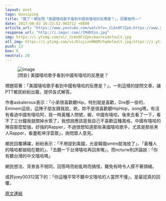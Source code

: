 ```yaml
---
layout: post
tags: Gossiping
title: "瘋了！網友問「美國嘻哈歌手看到中國有嘻哈的反應是？」，回覆居然⋯⋯"
date: 2017-08-03 16:23:52.903712 +0800
article_url: "https://www.youtube.com/watch?v=_CL6n0FJZpk;https://www.youtube.com/watch?v=KlujizeNNQM;https://www.youtube.com/watch?v=1wYNFfgrXTI"
response_url: "http://i.imgur.com//IMdH3jo.jpg"
img: https://i.ytimg.com/vi/_CL6n0FJZpk/maxresdefault.jpg
all_img: https://i.ytimg.com/vi/KlujizeNNQM/hqdefault.jpg;https://i.ytimg.com/vi/1wYNFfgrXTI/maxresdefault.jpg;http://i.imgur.com//IMdH3jo.jpg
push: 23
boo: 6
neutral: 20
---
```


<figure>
<img src="https://i.ytimg.com/vi/_CL6n0FJZpk/maxresdefault.jpg" alt="image">
<figcaption>
[問卦] 美國嘻哈歌手看到中國有嘻哈的反應是？
</figcaption>
</figure>



標題寫著：「美國嘻哈歌手看到中國有嘻哈的反應是？」，一則這樣的提問文章，讓PTT鄉民紛紛出籠，提供各式解答。

作者askaleroux表示：「小弟很喜歡聽Hip，特別就是喜歡，Dre那一掛的，Eminem這些，這陣子朋友跟我說，欸，妳不是很喜歡聽HipHop，song嗎，有沒有看過中國有嘻哈阿，我一時黃種人問號，蝦，中國有嘻哈，後來去看了一下，看不了三分鐘我就關掉水管了，我想說應該是我自己不喜歡這種風格，中國有嘻哈的陣容那麼堅強，好強的Rapper，不過很想知道那些美國嘻哈歌手，尤其是那些黑人Rapper，看盡乾坤浮雲眾」，詢問眾人意見。

鄉民回覆踴躍，紛紛表示：「不用提到美國，光是韓國smtm就海放了」、「黃種人的嘻哈都娘砲在聽的」、「去聽一下台灣嘻哈再回來嘴」，而ncturw則評論說：「你有聽台灣的中文嘻哈嗎」

網民想法、背景各不相同，回答時而紛亂時而搞怪，難免有時令人摸不著頭緒。

或許joey00312寫下的：「你這種平常不聽中文嘻哈的人當然不懂」，是最認真的回覆。

<a href = "https://www.ptt.cc/bbs/Gossiping/M.1501217156.A.5B9.html">原文連結</a>

